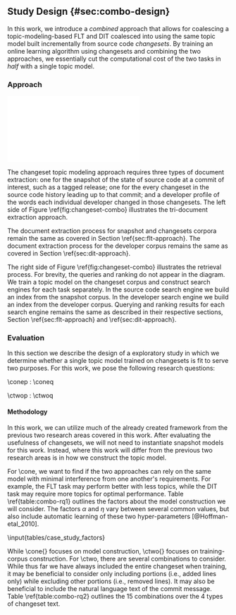 ## Study Design {#sec:combo-design}

In this work, we introduce a *combined* approach that allows for coalescing
a topic-modeling-based FLT and DIT coalesced into using the same topic model
built incrementally from source code *changesets*.  By training an online
learning algorithm using changesets and combining the two approaches, we
essentially cut the computational cost of the two tasks in *half* with a single
topic model.

### Approach

![Combining changeset-based feature location and developer identifiation
\label{fig:changeset-combo}](figures/changeset-combo.pdf)

The changeset topic modeling approach requires three types of document
extraction: one for the snapshot of the state of source code at a commit of
interest, such as a tagged release; one for the every changeset in the source
code history leading up to that commit; and a developer profile of the words
each individual developer changed in those changesets.  The left side of Figure
\ref{fig:changeset-combo} illustrates the tri-document extraction approach.

The document extraction process for snapshot and changesets corpora remain the
same as covered in Section \ref{sec:flt-approach}.  The document extraction process
for the developer corpus remains the same as covered in Section
\ref{sec:dit-approach}.

The right side of Figure \ref{fig:changeset-combo} illustrates the retrieval
process.  For brevity, the queries and ranking do not appear in the diagram.
We train a topic model on the changeset corpus and construct search engines for
each task separately.  In the source code search engine we build an index from
the snapshot corpus.  In the developer search engine we build an index from the
developer corpus.  Querying and ranking results for each search engine remains
the same as described in their respective sections, Section \ref{sec:flt-approach}
and \ref{sec:dit-approach}.

### Evaluation

In this section we describe the design of a exploratory study in which we
determine whether a single topic model trained on changesets is fit to serve
two purposes.  For this work, we pose the following research questions:

\conep
:   \coneq

\ctwop
:   \ctwoq

#### Methodology

In this work, we can utilize much of the already created framework from the
previous two research areas covered in this work.  After evaluating the
usefulness of changesets, we will not need to instantiate snapshot models for
this work.  Instead, where this work will differ from the previous two research
areas is in how we construct the topic model.

For \cone, we want to find if the two approaches can rely on the same
model with minimal interference from one another's requirements.  For example,
the FLT task may perform better with less topics, while the DIT task may
require more topics for optimal performance.  Table \ref{table:combo-rq1}
outlines the factors about the model construction we will consider.  The
factors $\alpha$ and $\eta$ vary between several common values, but also
include automatic learning of these two hyper-parameters [@Hoffman-etal_2010].

\input{tables/case_study_factors}

While \cone{} focuses on model construction, \ctwo{} focuses on
training-corpus construction.  For \ctwo, there are several combinations
to consider.  While thus far we have always included the entire changeset when
training, it may be beneficial to consider only including portions (i.e., added
lines only) while excluding other portions (i.e., removed lines).  It may also
be beneficial to include the natural language text of the commit message.
Table \ref{table:combo-rq2} outlines the 15 combinations over the 4 types of
changeset text.

